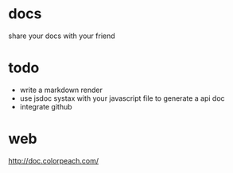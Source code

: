 docs
====

share your docs with your friend

todo
====

* write a markdown render
* use jsdoc systax with your javascript file to generate a api doc
* integrate github

web
====

http://doc.colorpeach.com/
